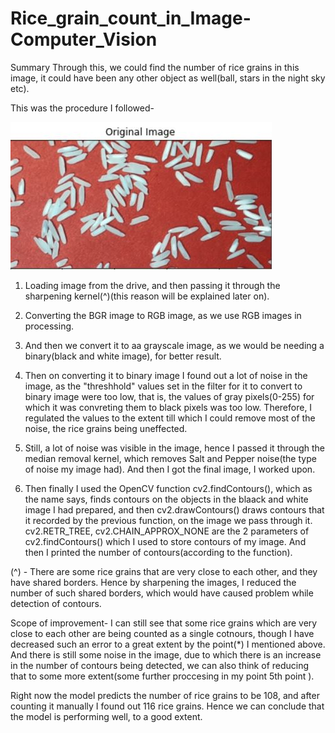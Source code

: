 # Rice_grain_count_in_Image-Computer_Vision
Summary
Through this, we could find the number of rice grains in this image, it could have been any other object as well(ball, stars in the night sky etc).

This was the procedure I followed-

<img src="IMAGES/Original.jpg">

1) Loading image from the drive, and then passing it through the sharpening kernel(^)(this reason will be explained later on).

2) Converting the BGR image to RGB image, as we use RGB images in processing.

3) And then we convert it to aa grayscale image, as we would be needing a binary(black and white image), for better result.

4) Then on converting it to binary image I found out a lot of noise in the image, as the "threshhold" values set in the filter for it to convert to binary image were too low, that is, the values of gray pixels(0-255) for which it was convreting them to black pixels was too low. Therefore, I regulated the values to the extent till which I could remove most of the noise, the rice grains being uneffected.

5) Still, a lot of noise was visible in the image, hence I passed it through the median removal kernel, which removes Salt and Pepper noise(the type of noise my image had). And then I got the final image, I worked upon.

6) Then finally I used the OpenCV function cv2.findContours(), which as the name says, finds contours on the objects in the blaack and white image I had prepared, and then cv2.drawContours() draws contours that it recorded by the previous function, on the image we pass through it. cv2.RETR_TREE, cv2.CHAIN_APPROX_NONE are the 2 parameters of cv2.findContours() which I used to store contours of my image. And then I printed the number of contours(according to the function).

(^) - There are some rice grains that are very close to each other, and they have shared borders. Hence by sharpening the images, I reduced the number of such shared borders, which would have caused problem while detection of contours.

Scope of improvement-
I can still see that some rice grains which are very close to each other are being counted as a single cotnours, though I have decreased such an error to a great extent by the point(*) I mentioned above. And there is still some noise in the image, due to which there is an increase in the number of contours being detected, we can also think of reducing that to some more extent(some further proccesing in my point 5th point ).

Right now the model predicts the number of rice grains to be 108, and after counting it manually I found out 116 rice grains. Hence we can conclude that the model is performing well, to a good extent.
